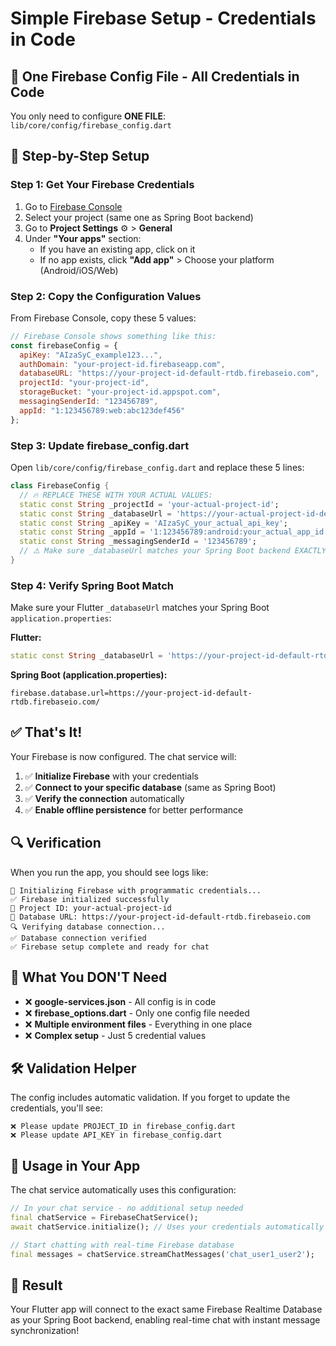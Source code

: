 # Simple Firebase Setup - Credentials in Code

## 🎯 **One Firebase Config File - All Credentials in Code**

You only need to configure **ONE FILE**: `lib/core/config/firebase_config.dart`

## 📝 **Step-by-Step Setup**

### Step 1: Get Your Firebase Credentials

1. Go to [Firebase Console](https://console.firebase.google.com/)
2. Select your project (same one as Spring Boot backend)
3. Go to **Project Settings** ⚙️ > **General**
4. Under **"Your apps"** section:
   - If you have an existing app, click on it
   - If no app exists, click **"Add app"** > Choose your platform (Android/iOS/Web)

### Step 2: Copy the Configuration Values

From Firebase Console, copy these 5 values:

```javascript
// Firebase Console shows something like this:
const firebaseConfig = {
  apiKey: "AIzaSyC_example123...",
  authDomain: "your-project-id.firebaseapp.com",
  databaseURL: "https://your-project-id-default-rtdb.firebaseio.com",
  projectId: "your-project-id", 
  storageBucket: "your-project-id.appspot.com",
  messagingSenderId: "123456789",
  appId: "1:123456789:web:abc123def456"
};
```

### Step 3: Update firebase_config.dart

Open `lib/core/config/firebase_config.dart` and replace these 5 lines:

```dart
class FirebaseConfig {
  // 🔥 REPLACE THESE WITH YOUR ACTUAL VALUES:
  static const String _projectId = 'your-actual-project-id';
  static const String _databaseUrl = 'https://your-actual-project-id-default-rtdb.firebaseio.com';
  static const String _apiKey = 'AIzaSyC_your_actual_api_key';
  static const String _appId = '1:123456789:android:your_actual_app_id';
  static const String _messagingSenderId = '123456789';
  // ⚠️ Make sure _databaseUrl matches your Spring Boot backend EXACTLY
}
```

### Step 4: Verify Spring Boot Match

Make sure your Flutter `_databaseUrl` matches your Spring Boot `application.properties`:

**Flutter:**
```dart
static const String _databaseUrl = 'https://your-project-id-default-rtdb.firebaseio.com';
```

**Spring Boot (application.properties):**
```properties
firebase.database.url=https://your-project-id-default-rtdb.firebaseio.com/
```

## ✅ **That's It!**

Your Firebase is now configured. The chat service will:

1. ✅ **Initialize Firebase** with your credentials
2. ✅ **Connect to your specific database** (same as Spring Boot)
3. ✅ **Verify the connection** automatically
4. ✅ **Enable offline persistence** for better performance

## 🔍 **Verification**

When you run the app, you should see logs like:

```
🔄 Initializing Firebase with programmatic credentials...
✅ Firebase initialized successfully
📍 Project ID: your-actual-project-id
📍 Database URL: https://your-project-id-default-rtdb.firebaseio.com
🔍 Verifying database connection...
✅ Database connection verified
✅ Firebase setup complete and ready for chat
```

## 🚫 **What You DON'T Need**

- ❌ **google-services.json** - All config is in code
- ❌ **firebase_options.dart** - Only one config file needed  
- ❌ **Multiple environment files** - Everything in one place
- ❌ **Complex setup** - Just 5 credential values

## 🛠️ **Validation Helper**

The config includes automatic validation. If you forget to update the credentials, you'll see:

```
❌ Please update PROJECT_ID in firebase_config.dart
❌ Please update API_KEY in firebase_config.dart
```

## 📱 **Usage in Your App**

The chat service automatically uses this configuration:

```dart
// In your chat service - no additional setup needed
final chatService = FirebaseChatService();
await chatService.initialize(); // Uses your credentials automatically

// Start chatting with real-time Firebase database
final messages = chatService.streamChatMessages('chat_user1_user2');
```

## 🎉 **Result**

Your Flutter app will connect to the exact same Firebase Realtime Database as your Spring Boot backend, enabling real-time chat with instant message synchronization!